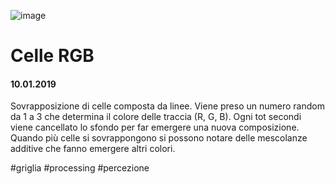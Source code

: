 ![image](https://github.com/KeremTurkyilmaz/TypeMismatchSketches/blob/master/Celle%20RGB/image/CelleRGB.png)

# Celle RGB

#### 10.01.2019

Sovrapposizione di celle composta da linee. Viene preso un numero random da 1 a 3 che determina il colore delle traccia (R, G, B). Ogni tot secondi viene cancellato lo sfondo per far emergere una nuova composizione. Quando più celle si sovrappongono si possono notare delle mescolanze additive che fanno emergere altri colori. 

\#griglia \#processing \#percezione 
